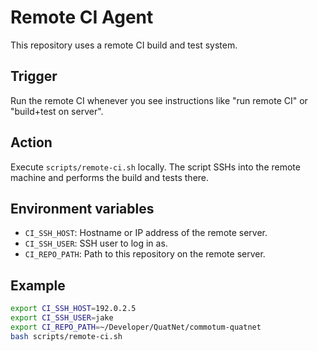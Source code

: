 # Remote CI Agent

This repository uses a remote CI build and test system.

## Trigger
Run the remote CI whenever you see instructions like "run remote CI" or "build+test on server".

## Action
Execute `scripts/remote-ci.sh` locally. The script SSHs into the remote machine and performs the build and tests there.

## Environment variables
- `CI_SSH_HOST`: Hostname or IP address of the remote server.
- `CI_SSH_USER`: SSH user to log in as.
- `CI_REPO_PATH`: Path to this repository on the remote server.

## Example
```bash
export CI_SSH_HOST=192.0.2.5
export CI_SSH_USER=jake
export CI_REPO_PATH=~/Developer/QuatNet/commotum-quatnet
bash scripts/remote-ci.sh
```
